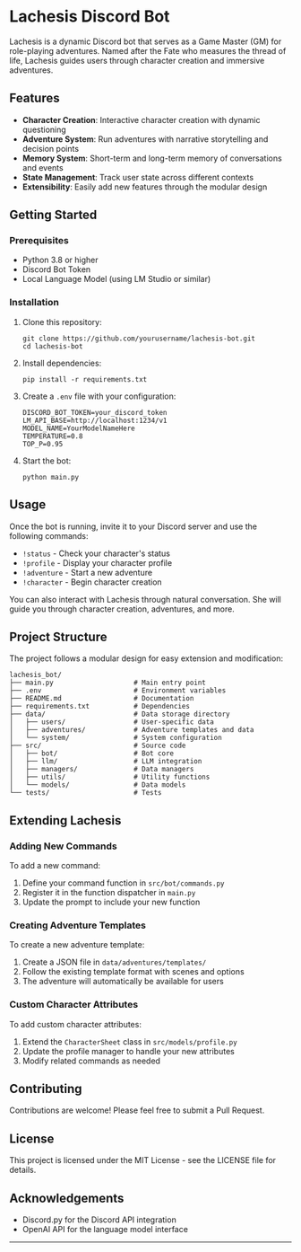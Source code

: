 # Lachesis Discord Bot

Lachesis is a dynamic Discord bot that serves as a Game Master (GM) for role-playing adventures. Named after the Fate who measures the thread of life, Lachesis guides users through character creation and immersive adventures.

## Features

- **Character Creation**: Interactive character creation with dynamic questioning
- **Adventure System**: Run adventures with narrative storytelling and decision points
- **Memory System**: Short-term and long-term memory of conversations and events
- **State Management**: Track user state across different contexts
- **Extensibility**: Easily add new features through the modular design

## Getting Started

### Prerequisites

- Python 3.8 or higher
- Discord Bot Token
- Local Language Model (using LM Studio or similar)

### Installation

1. Clone this repository:
   ```
   git clone https://github.com/yourusername/lachesis-bot.git
   cd lachesis-bot
   ```

2. Install dependencies:
   ```
   pip install -r requirements.txt
   ```

3. Create a `.env` file with your configuration:
   ```
   DISCORD_BOT_TOKEN=your_discord_token
   LM_API_BASE=http://localhost:1234/v1
   MODEL_NAME=YourModelNameHere
   TEMPERATURE=0.8
   TOP_P=0.95
   ```

4. Start the bot:
   ```
   python main.py
   ```

## Usage

Once the bot is running, invite it to your Discord server and use the following commands:

- `!status` - Check your character's status
- `!profile` - Display your character profile
- `!adventure` - Start a new adventure
- `!character` - Begin character creation

You can also interact with Lachesis through natural conversation. She will guide you through character creation, adventures, and more.

## Project Structure

The project follows a modular design for easy extension and modification:

```
lachesis_bot/
├── main.py                    # Main entry point
├── .env                       # Environment variables
├── README.md                  # Documentation
├── requirements.txt           # Dependencies
├── data/                      # Data storage directory
│   ├── users/                 # User-specific data
│   ├── adventures/            # Adventure templates and data
│   └── system/                # System configuration
├── src/                       # Source code
│   ├── bot/                   # Bot core
│   ├── llm/                   # LLM integration
│   ├── managers/              # Data managers
│   ├── utils/                 # Utility functions
│   └── models/                # Data models
└── tests/                     # Tests
```

## Extending Lachesis

### Adding New Commands

To add a new command:

1. Define your command function in `src/bot/commands.py`
2. Register it in the function dispatcher in `main.py`
3. Update the prompt to include your new function

### Creating Adventure Templates

To create a new adventure template:

1. Create a JSON file in `data/adventures/templates/`
2. Follow the existing template format with scenes and options
3. The adventure will automatically be available for users

### Custom Character Attributes

To add custom character attributes:

1. Extend the `CharacterSheet` class in `src/models/profile.py`
2. Update the profile manager to handle your new attributes
3. Modify related commands as needed

## Contributing

Contributions are welcome! Please feel free to submit a Pull Request.

## License

This project is licensed under the MIT License - see the LICENSE file for details.

## Acknowledgements

- Discord.py for the Discord API integration
- OpenAI API for the language model interface

---
